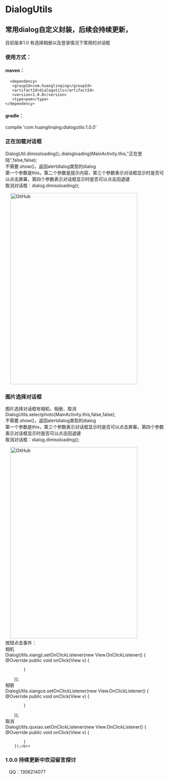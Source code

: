 # DialogUtils
## 常用dialog自定义封装，后续会持续更新，
目前版本1.0
有选择相册以及登录情况下常用的对话框

### 使用方式：
#### maven：
      <dependency>
       <groupId>com.huanglinqing</groupId>
       <artifactId>dialogutils</artifactId>
       <version>1.0.0</version>
       <type>pom</type>
    </dependency>
#### gradle：
 compile 'com.huanglinqing:dialogutils:1.0.0'

### 正在加载对话框
DialogUtil.dimissloading();.dialogloading(MainActivity.this,"正在登陆",false,false);<br>
不需要.show()，返回alertdialog类型的dialog<br>
第一个参数是this，第二个参数是提示内容，第三个参数表示对话框显示时是否可以点击屏幕，第四个参数表示对话框显示时是否可以点击回退键<br>
取消对话框：dialog.dimissloading();<br>

    
<img src="http://p86xu5smy.bkt.clouddn.com/Screenshot_2018-05-04-13-57-55-01.png" alt="GitHub" title="GitHub,Social Coding" width="400" height="600" />

### 图片选择对话框
图片选择对话框有相机、相册、取消<br>
DialogUtils.selectphoto(MainActivity.this,false,false);<br>
不需要.show()，返回alertdialog类型的dialog<br>
第一个参数是this，第三个参数表示对话框显示时是否可以点击屏幕，第四个参数表示对话框显示时是否可以点击回退键<br>
取消对话框：dialog.dimissloading();<br>

    
<img src="http://p86xu5smy.bkt.clouddn.com/xiangji.png" alt="GitHub" title="GitHub,Social Coding" width="400" height="600" /><br>
按钮点击事件：<br>
相机<br>
 DialogUtils.xiangji.setOnClickListener(new View.OnClickListener() {
            @Override
            public void onClick(View v) {
                
            }
        });<br>
相册<br>
DialogUtils.xiangce.setOnClickListener(new View.OnClickListener() {
            @Override
            public void onClick(View v) {
                
            }
        });<br>
取消<br>
DialogUtils.quxiao.setOnClickListener(new View.OnClickListener() {
            @Override
            public void onClick(View v) {
                
            }
        });<br>

### 1.0.0 持续更新中欢迎留言探讨
    QQ：1306214077
